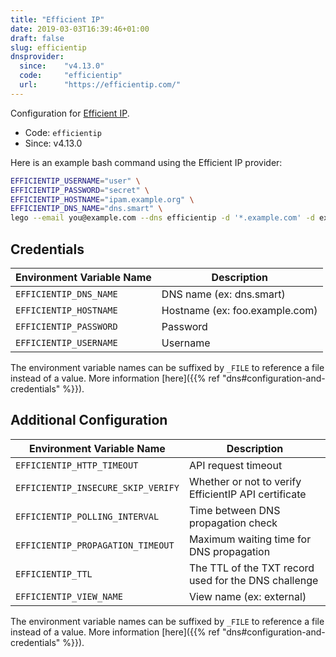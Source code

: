 ```yaml
---
title: "Efficient IP"
date: 2019-03-03T16:39:46+01:00
draft: false
slug: efficientip
dnsprovider:
  since:    "v4.13.0"
  code:     "efficientip"
  url:      "https://efficientip.com/"
---
```


<!-- THIS DOCUMENTATION IS AUTO-GENERATED. PLEASE DO NOT EDIT. -->
<!-- providers/dns/efficientip/efficientip.toml -->
<!-- THIS DOCUMENTATION IS AUTO-GENERATED. PLEASE DO NOT EDIT. -->


Configuration for [Efficient IP](https://efficientip.com/).


<!--more-->

- Code: `efficientip`
- Since: v4.13.0


Here is an example bash command using the Efficient IP provider:

```bash
EFFICIENTIP_USERNAME="user" \
EFFICIENTIP_PASSWORD="secret" \
EFFICIENTIP_HOSTNAME="ipam.example.org" \
EFFICIENTIP_DNS_NAME="dns.smart" \
lego --email you@example.com --dns efficientip -d '*.example.com' -d example.com run
```




## Credentials

| Environment Variable Name | Description |
|-----------------------|-------------|
| `EFFICIENTIP_DNS_NAME` | DNS name (ex: dns.smart) |
| `EFFICIENTIP_HOSTNAME` | Hostname (ex: foo.example.com) |
| `EFFICIENTIP_PASSWORD` | Password |
| `EFFICIENTIP_USERNAME` | Username |

The environment variable names can be suffixed by `_FILE` to reference a file instead of a value.
More information [here]({{% ref "dns#configuration-and-credentials" %}}).


## Additional Configuration

| Environment Variable Name | Description |
|--------------------------------|-------------|
| `EFFICIENTIP_HTTP_TIMEOUT` | API request timeout |
| `EFFICIENTIP_INSECURE_SKIP_VERIFY` | Whether or not to verify EfficientIP API certificate |
| `EFFICIENTIP_POLLING_INTERVAL` | Time between DNS propagation check |
| `EFFICIENTIP_PROPAGATION_TIMEOUT` | Maximum waiting time for DNS propagation |
| `EFFICIENTIP_TTL` | The TTL of the TXT record used for the DNS challenge |
| `EFFICIENTIP_VIEW_NAME` | View name (ex: external) |

The environment variable names can be suffixed by `_FILE` to reference a file instead of a value.
More information [here]({{% ref "dns#configuration-and-credentials" %}}).





<!-- THIS DOCUMENTATION IS AUTO-GENERATED. PLEASE DO NOT EDIT. -->
<!-- providers/dns/efficientip/efficientip.toml -->
<!-- THIS DOCUMENTATION IS AUTO-GENERATED. PLEASE DO NOT EDIT. -->
